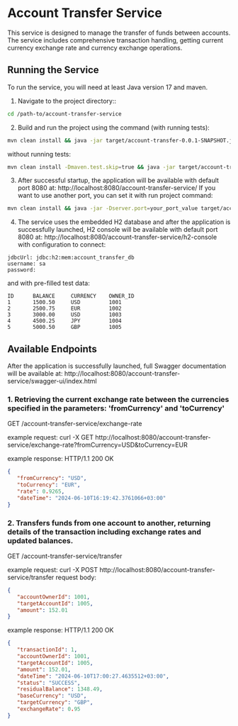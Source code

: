 # Account Transfer Service

This service is designed to manage the transfer of funds between accounts.
The service includes comprehensive transaction handling, getting current currency exchange rate and
currency exchange operations.

## Running the Service

To run the service, you will need at least Java version 17 and maven.

1. Navigate to the project directory::
```bash
cd /path-to/account-transfer-service
```

2. Build and run the project using the command (with running tests):
```bash
mvn clean install && java -jar target/account-transfer-0.0.1-SNAPSHOT.jar
```

without running tests:
```bash
mvn clean install -Dmaven.test.skip=true && java -jar target/account-transfer-0.0.1-SNAPSHOT.jar
```

3. After successful startup, the application will be available with default port 8080 at: 
   http://localhost:8080/account-transfer-service/
   If you want to use another port, you can set it with run project command:
```bash
mvn clean install && java -jar -Dserver.port=your_port_value target/account-transfer-0.0.1-SNAPSHOT.jar
```

4. The service uses the embedded H2 database and after the application is successfully launched, H2 console will be 
   available with default port 8080 at: http://localhost:8080/account-transfer-service/h2-console
   with configuration to connect:
```text
jdbcUrl: jdbc:h2:mem:account_transfer_db
username: sa
password:
```

and with pre-filled test data:
```text
ID      BALANCE     CURRENCY    OWNER_ID  
1       1500.50     USD         1001
2       2500.75     EUR         1002
3       3000.00     USD         1003
4       4500.25     JPY         1004
5       5000.50     GBP         1005
```


## Available Endpoints

After the application is successfully launched, full Swagger documentation will be available at:
http://localhost:8080/account-transfer-service/swagger-ui/index.html

### 1. Retrieving the current exchange rate between the currencies specified in the parameters: 'fromCurrency' and 'toCurrency'

GET /account-transfer-service/exchange-rate

example request: curl -X GET http://localhost:8080/account-transfer-service/exchange-rate?fromCurrency=USD&toCurrency=EUR

example response:
HTTP/1.1 200 OK
```json
{
   "fromCurrency": "USD",
   "toCurrency": "EUR",
   "rate": 0.9265,
   "dateTime": "2024-06-10T16:19:42.3761066+03:00"
}
```

### 2.  Transfers funds from one account to another, returning details of the transaction including exchange rates and updated balances.

GET /account-transfer-service/transfer

example request: curl -X POST http://localhost:8080/account-transfer-service/transfer
request body:
```json
{
   "accountOwnerId": 1001,
   "targetAccountId": 1005,
   "amount": 152.01
}
```

example response:
HTTP/1.1 200 OK
```json
{
   "transactionId": 1,
   "accountOwnerId": 1001,
   "targetAccountId": 1005,
   "amount": 152.01,
   "dateTime": "2024-06-10T17:00:27.4635512+03:00",
   "status": "SUCCESS",
   "residualBalance": 1348.49,
   "baseCurrency": "USD",
   "targetCurrency": "GBP",
   "exchangeRate": 0.95
}
```

